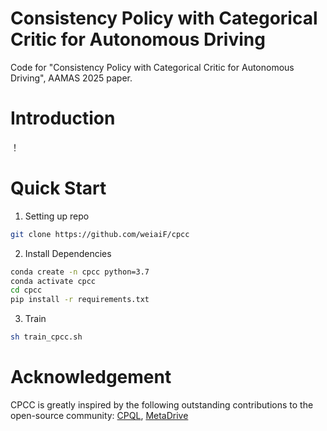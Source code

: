 # Consistency Policy with Categorical Critic for Autonomous Driving

Code for "Consistency Policy with Categorical Critic for Autonomous Driving", AAMAS 2025 paper.

# Introduction
！[](./figures/method_cpcc)

# Quick Start

1. Setting up repo

```bash
git clone https://github.com/weiaiF/cpcc
```

2. Install Dependencies

```bash
conda create -n cpcc python=3.7
conda activate cpcc
cd cpcc
pip install -r requirements.txt
```
3. Train

```bash
sh train_cpcc.sh
```

# Acknowledgement
CPCC is greatly inspired by the following outstanding contributions to the open-source community:
[CPQL](https://github.com/cccedric/cpql), [MetaDrive](https://github.com/metadriverse/metadrive)
